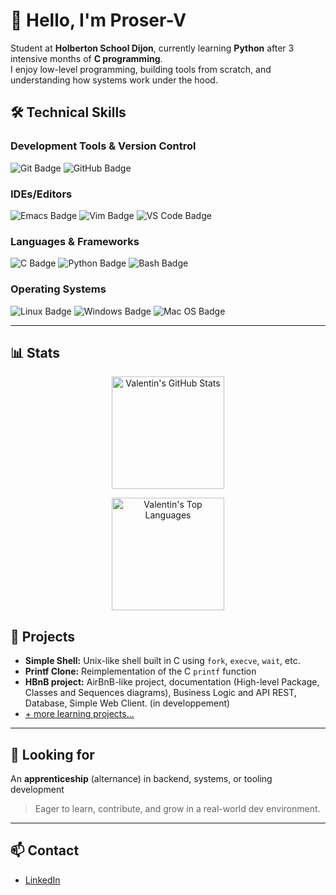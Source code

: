 # 👋 Hello, I'm Proser-V

Student at **Holberton School Dijon**, currently learning **Python** after 3 intensive months of **C programming**.  
I enjoy low-level programming, building tools from scratch, and understanding how systems work under the hood.

## 🛠️ Technical Skills

### Development Tools & Version Control
<p>
  <img src="https://img.shields.io/badge/Git-F05032?style=for-the-badge&logo=git&logoColor=white" alt="Git Badge" />
  <img src="https://img.shields.io/badge/GitHub-181717?style=for-the-badge&logo=github&logoColor=white" alt="GitHub Badge" />
</p>

### IDEs/Editors
<p>
  <img src="https://img.shields.io/badge/Emacs-7F5AB6?style=for-the-badge&logo=gnu-emacs&logoColor=white" alt="Emacs Badge" />
  <img src="https://img.shields.io/badge/Vim-019733?style=for-the-badge&logo=vim&logoColor=white" alt="Vim Badge" />
  <img src="https://img.shields.io/badge/VS%20Code-007ACC?style=for-the-badge&logo=visual-studio-code&logoColor=white" alt="VS Code Badge" />
</p>

### Languages & Frameworks
<p>
  <img src="https://img.shields.io/badge/C-00599C?style=for-the-badge&logo=C&logoColor=white" alt="C Badge" />
  <img src="https://img.shields.io/badge/Python-3776AB?style=for-the-badge&logo=python&logoColor=white" alt="Python Badge" />
  <img src="https://img.shields.io/badge/Bash-4EAA25?style=for-the-badge&logo=gnu-bash&logoColor=white" alt="Bash Badge" />
</p>

### Operating Systems
<p>
  <img src="https://img.shields.io/badge/Linux-FCC624?style=for-the-badge&logo=linux&logoColor=black" alt="Linux Badge" />
  <img src="https://img.shields.io/badge/Windows-0078D6?style=for-the-badge&logo=windows&logoColor=white" alt="Windows Badge" />
  <img src="https://img.shields.io/badge/Mac%20OS-000000?style=for-the-badge&logo=apple&logoColor=white" alt="Mac OS Badge" />
</p>

---

## 📊 Stats

<p align="center">
  <img
       src="https://github-readme-stats.vercel.app/api?username=Proser-V&show_icons=true&theme=radical&hide_border=true&count_private=true"
       alt="Valentin's GitHub Stats"
       height="180px"
  />
</p>

<p align="center">
  <img
       src="https://github-readme-stats.vercel.app/api/top-langs/?username=Proser-V&layout=compact&theme=radical&hide_border=true"
       alt="Valentin's Top Languages"
       height="180px"
  />
</p>

## 📂 Projects

- **Simple Shell:** Unix-like shell built in C using `fork`, `execve`, `wait`, etc.
- **Printf Clone:** Reimplementation of the C `printf` function
- **HBnB project:** AirBnB-like project, documentation (High-level Package, Classes and Sequences diagrams), Business Logic and API REST, Database, Simple Web Client. (in developpement)
- [+ more learning projects...](https://github.com/Proser-V/holbertonschool-higher_level_programming)

---

## 🚀 Looking for

An **apprenticeship** (alternance) in backend, systems, or tooling development  
> Eager to learn, contribute, and grow in a real-world dev environment.

---

## 📫 Contact

- [LinkedIn](https://www.linkedin.com/in/vtn-dumont/)
